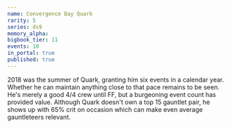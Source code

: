 ```yaml
---
name: Convergence Day Quark
rarity: 5
series: ds9
memory_alpha:
bigbook_tier: 11
events: 10
in_portal: true
published: true
---
```


2018 was the summer of Quark, granting him six events in a calendar year. Whether he can maintain anything close to that pace remains to be seen. He's merely a good 4/4 crew until FF, but a burgeoning event count has provided value. Although Quark doesn't own a top 15 gauntlet pair, he shows up with 65% crit on occasion which can make even average gauntleteers relevant.
